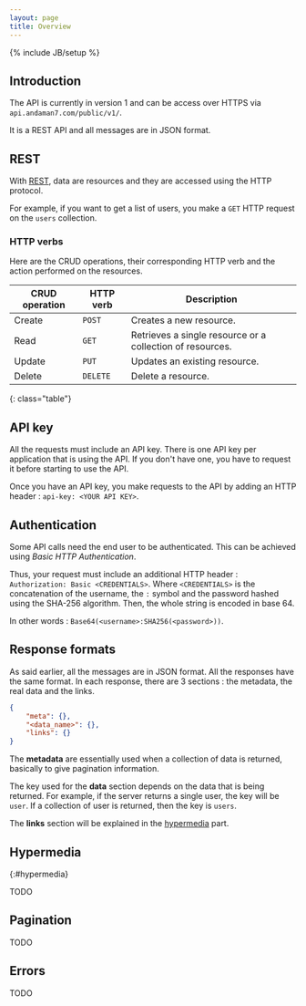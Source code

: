 ```yaml
---
layout: page
title: Overview
---
```

{% include JB/setup %}

<div id="toc"></div>


## Introduction

The API is currently in version 1 and can be access over HTTPS via `api.andaman7.com/public/v1/`.

It is a REST API and all messages are in JSON format.


## REST

With [REST](http://en.wikipedia.org/wiki/Representational_state_transfer), data are resources and they are accessed using the HTTP protocol.

For example, if you want to get a list of users, you make a `GET` HTTP request on the `users` collection.

### HTTP verbs

Here are the CRUD operations, their corresponding HTTP verb and the action performed on the resources.

CRUD operation | HTTP verb | Description
-------------- | --------- | -----------
Create         | `POST`    | Creates a new resource.
Read           | `GET`     | Retrieves a single resource or a collection of resources.
Update         | `PUT`     | Updates an existing resource.
Delete         | `DELETE`  | Delete a resource.
{: class="table"}

## API key

All the requests must include an API key. There is one API key per application that is using the API.
If you don't have one, you have to request it before starting to use the API.

Once you have an API key, you make requests to the API by adding an HTTP header : `api-key: <YOUR API KEY>`.

## Authentication

Some API calls need the end user to be authenticated. This can be achieved using *Basic HTTP Authentication*.

Thus, your request must include an additional HTTP header : `Authorization: Basic <CREDENTIALS>`. 
Where `<CREDENTIALS>` is the concatenation of the username, the `:` symbol and the password hashed using the SHA-256 algorithm.
Then, the whole string is encoded in base 64.

In other words : `Base64(<username>:SHA256(<password>))`.

## Response formats

As said earlier, all the messages are in JSON format. All the responses have the same format.
In each response, there are 3 sections : the metadata, the real data and the links.

~~~json
{
    "meta": {},
    "<data_name>": {},
    "links": {}
}
~~~

The **metadata** are essentially used when a collection of data is returned, basically to give pagination information.

The key used for the **data** section depends on the data that is being returned.
For example, if the server returns a single user, the key will be `user`. If a collection of user is returned, then the key is `users`.

The **links** section will be explained in the [hypermedia](#hypermedia) part.


## Hypermedia
{:#hypermedia}

TODO

## Pagination

TODO


## Errors

TODO


<script type="text/javascript">

    $(document).ready(function() {
    
        $('#toc').toc({
            title: '<h2>Contents</h2><hr/>',
            listType: 'ul'
        });
    });
    
</script>